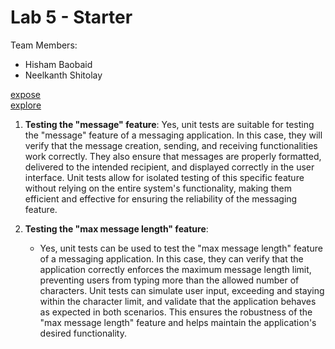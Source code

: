 # Lab 5 - Starter
Team Members: 
* Hisham Baobaid
* Neelkanth Shitolay

[expose](https://hbaobaid00.github.io/sp24-cse110-lab5/expose.html)  
[explore](https://hbaobaid00.github.io/sp24-cse110-lab5/explore.html)
1. **Testing the "message" feature**:
Yes, unit tests are suitable for testing the "message" feature of a messaging application. In this case, they will verify that the message creation, sending, and receiving functionalities work correctly. They also ensure that messages are properly formatted, delivered to the intended recipient, and displayed correctly in the user interface. Unit tests allow for isolated testing of this specific feature without relying on the entire system's functionality, making them efficient and effective for ensuring the reliability of the messaging feature.

2. **Testing the "max message length" feature**:
   - Yes, unit tests can be used to test the "max message length" feature of a messaging application. In this case, they can verify that the application correctly enforces the maximum message length limit, preventing users from typing more than the allowed number of characters. Unit tests can simulate user input, exceeding and staying within the character limit, and validate that the application behaves as expected in both scenarios. This ensures the robustness of the "max message length" feature and helps maintain the application's desired functionality.


